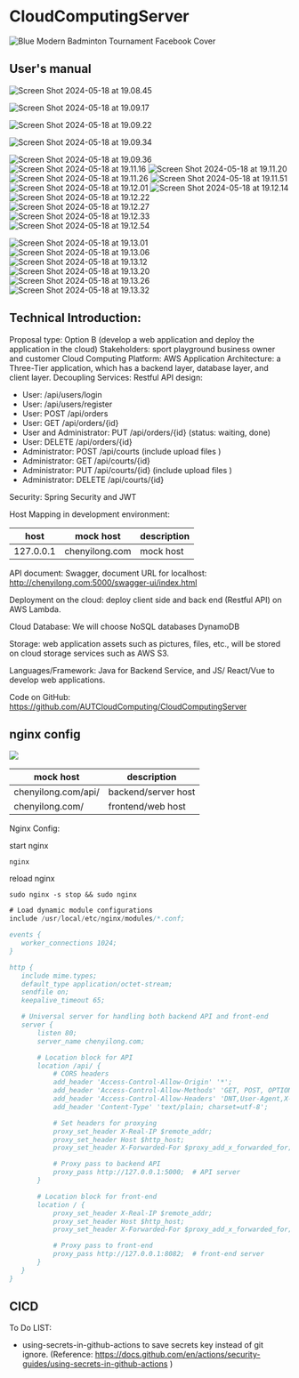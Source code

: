 # CloudComputingServer
![Blue Modern Badminton Tournament Facebook Cover](booking-system-maven/web_app/src/main/webapp/img/logingBg.gif)

## User's manual

![Screen Shot 2024-05-18 at 19.08.45](assets/Screen%20Shot%202024-05-18%20at%2019.08.45.png)

![Screen Shot 2024-05-18 at 19.09.17](assets/Screen%20Shot%202024-05-18%20at%2019.09.17.png)


![Screen Shot 2024-05-18 at 19.09.22](assets/Screen%20Shot%202024-05-18%20at%2019.09.22.png)


![Screen Shot 2024-05-18 at 19.09.34](assets/Screen%20Shot%202024-05-18%20at%2019.09.34.png)

![Screen Shot 2024-05-18 at 19.09.36](assets/Screen%20Shot%202024-05-18%20at%2019.09.36.png)
![Screen Shot 2024-05-18 at 19.11.16](assets/Screen%20Shot%202024-05-18%20at%2019.11.16.png)
![Screen Shot 2024-05-18 at 19.11.20](assets/Screen%20Shot%202024-05-18%20at%2019.11.20.png)
![Screen Shot 2024-05-18 at 19.11.26](assets/Screen%20Shot%202024-05-18%20at%2019.11.26.png)
![Screen Shot 2024-05-18 at 19.11.51](assets/Screen%20Shot%202024-05-18%20at%2019.11.51.png)
![Screen Shot 2024-05-18 at 19.12.01](assets/Screen%20Shot%202024-05-18%20at%2019.12.01.png)
![Screen Shot 2024-05-18 at 19.12.14](assets/Screen%20Shot%202024-05-18%20at%2019.12.14.png)
![Screen Shot 2024-05-18 at 19.12.22](assets/Screen%20Shot%202024-05-18%20at%2019.12.22.png)
![Screen Shot 2024-05-18 at 19.12.27](assets/Screen%20Shot%202024-05-18%20at%2019.12.27.png)
![Screen Shot 2024-05-18 at 19.12.33](assets/Screen%20Shot%202024-05-18%20at%2019.12.33.png)
![Screen Shot 2024-05-18 at 19.12.54](assets/Screen%20Shot%202024-05-18%20at%2019.12.54.png)

![Screen Shot 2024-05-18 at 19.13.01](assets/Screen%20Shot%202024-05-18%20at%2019.13.01.png)
![Screen Shot 2024-05-18 at 19.13.06](assets/Screen%20Shot%202024-05-18%20at%2019.13.06.png)
![Screen Shot 2024-05-18 at 19.13.12](assets/Screen%20Shot%202024-05-18%20at%2019.13.12.png)
![Screen Shot 2024-05-18 at 19.13.20](assets/Screen%20Shot%202024-05-18%20at%2019.13.20.png)
![Screen Shot 2024-05-18 at 19.13.26](assets/Screen%20Shot%202024-05-18%20at%2019.13.26.png)
![Screen Shot 2024-05-18 at 19.13.32](assets/Screen%20Shot%202024-05-18%20at%2019.13.32.png)


## Technical Introduction:
Proposal type: Option B (develop a web application and deploy the application in the cloud)
Stakeholders: sport playground business owner and customer
Cloud Computing Platform: AWS 
Application Architecture: a Three-Tier application, which has a backend layer, database layer, and client layer.
Decoupling Services:  Restful API design: 
- User: /api/users/login 
- User: /api/users/register
- User: POST /api/orders
- User: GET /api/orders/{id}
- User and Administrator: PUT /api/orders/{id} (status: waiting, done)
- User: DELETE /api/orders/{id}
- Administrator: POST /api/courts (include upload files )
- Administrator: GET /api/courts/{id}
- Administrator: PUT /api/courts/{id}  (include upload files )
- Administrator: DELETE /api/courts/{id}

Security: Spring Security and JWT

Host Mapping in development environment: 





host | mock host | description
-|-|-
127.0.0.1|              chenyilong.com | mock host

API document: Swagger, document URL for localhost: http://chenyilong.com:5000/swagger-ui/index.html

Deployment on the cloud: deploy client side and back end (Restful API) on  AWS Lambda.

Cloud Database: We will choose NoSQL databases DynamoDB

Storage: web application assets such as pictures, files, etc., will be stored on cloud storage services such as AWS S3.

Languages/Framework:  Java for Backend Service, and JS/ React/Vue to develop web applications.

Code on GitHub:  https://github.com/AUTCloudComputing/CloudComputingServer 

 
 
## nginx config

![](assets/nginx_map.jpg)


mock host | description
-|-
chenyilong.com/api/ | backend/server host
chenyilong.com/ | frontend/web host


Nginx Config: 

start nginx

 ```shell
nginx
 ```



reload nginx


 ```shell
sudo nginx -s stop && sudo nginx

 ```


 ```Java
# Load dynamic module configurations
include /usr/local/etc/nginx/modules/*.conf;

events {
    worker_connections 1024;
}

http {
    include mime.types;
    default_type application/octet-stream;
    sendfile on;
    keepalive_timeout 65;

    # Universal server for handling both backend API and front-end
    server {
        listen 80;
        server_name chenyilong.com;

        # Location block for API
        location /api/ {
            # CORS headers
            add_header 'Access-Control-Allow-Origin' '*';
            add_header 'Access-Control-Allow-Methods' 'GET, POST, OPTIONS';
            add_header 'Access-Control-Allow-Headers' 'DNT,User-Agent,X-Requested-With,If-Modified-Since,Cache-Control,Content-Type,Range,Authorization';
            add_header 'Content-Type' 'text/plain; charset=utf-8';

            # Set headers for proxying
            proxy_set_header X-Real-IP $remote_addr;
            proxy_set_header Host $http_host;
            proxy_set_header X-Forwarded-For $proxy_add_x_forwarded_for;

            # Proxy pass to backend API
            proxy_pass http://127.0.0.1:5000;  # API server
        }

        # Location block for front-end
        location / {
            proxy_set_header X-Real-IP $remote_addr;
            proxy_set_header Host $http_host;
            proxy_set_header X-Forwarded-For $proxy_add_x_forwarded_for;

            # Proxy pass to front-end
            proxy_pass http://127.0.0.1:8082;  # front-end server 
        }
    }
}

 ```


## CICD

To Do LIST:
- using-secrets-in-github-actions to save secrets key instead of git ignore. (Reference: https://docs.github.com/en/actions/security-guides/using-secrets-in-github-actions ) 